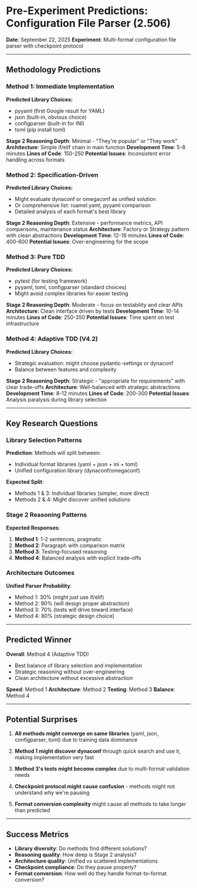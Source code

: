 # Pre-Experiment Predictions: Configuration File Parser (2.506)

**Date**: September 22, 2025
**Experiment**: Multi-format configuration file parser with checkpoint protocol

---

## Methodology Predictions

### Method 1: Immediate Implementation
**Predicted Library Choices:**
- pyyaml (first Google result for YAML)
- json (built-in, obvious choice)
- configparser (built-in for INI)
- toml (pip install toml)

**Stage 2 Reasoning Depth**: Minimal - "They're popular" or "They work"
**Architecture**: Simple if/elif chain in main function
**Development Time**: 5-8 minutes
**Lines of Code**: 150-250
**Potential Issues**: Inconsistent error handling across formats

### Method 2: Specification-Driven
**Predicted Library Choices:**
- Might evaluate dynaconf or omegaconf as unified solution
- Or comprehensive list: ruamel.yaml, pyyaml comparison
- Detailed analysis of each format's best library

**Stage 2 Reasoning Depth**: Extensive - performance metrics, API comparisons, maintenance status
**Architecture**: Factory or Strategy pattern with clean abstractions
**Development Time**: 12-18 minutes
**Lines of Code**: 400-600
**Potential Issues**: Over-engineering for the scope

### Method 3: Pure TDD
**Predicted Library Choices:**
- pytest (for testing framework)
- pyyaml, toml, configparser (standard choices)
- Might avoid complex libraries for easier testing

**Stage 2 Reasoning Depth**: Moderate - focus on testability and clear APIs
**Architecture**: Clean interface driven by tests
**Development Time**: 10-14 minutes
**Lines of Code**: 250-350
**Potential Issues**: Time spent on test infrastructure

### Method 4: Adaptive TDD (V4.2)
**Predicted Library Choices:**
- Strategic evaluation: might choose pydantic-settings or dynaconf
- Balance between features and complexity

**Stage 2 Reasoning Depth**: Strategic - "appropriate for requirements" with clear trade-offs
**Architecture**: Well-balanced with strategic abstractions
**Development Time**: 8-12 minutes
**Lines of Code**: 200-300
**Potential Issues**: Analysis paralysis during library selection

---

## Key Research Questions

### Library Selection Patterns
**Prediction**: Methods will split between:
- Individual format libraries (yaml + json + ini + toml)
- Unified configuration library (dynaconf/omegaconf)

**Expected Split**:
- Methods 1 & 3: Individual libraries (simpler, more direct)
- Methods 2 & 4: Might discover unified solutions

### Stage 2 Reasoning Patterns
**Expected Responses**:
1. **Method 1**: 1-2 sentences, pragmatic
2. **Method 2**: Paragraph with comparison matrix
3. **Method 3**: Testing-focused reasoning
4. **Method 4**: Balanced analysis with explicit trade-offs

### Architecture Outcomes
**Unified Parser Probability**:
- Method 1: 30% (might just use if/elif)
- Method 2: 90% (will design proper abstraction)
- Method 3: 70% (tests will drive toward interface)
- Method 4: 80% (strategic design choice)

---

## Predicted Winner

**Overall**: Method 4 (Adaptive TDD)
- Best balance of library selection and implementation
- Strategic reasoning without over-engineering
- Clean architecture without excessive abstraction

**Speed**: Method 1
**Architecture**: Method 2
**Testing**: Method 3
**Balance**: Method 4

---

## Potential Surprises

1. **All methods might converge on same libraries** (yaml, json, configparser, toml) due to training data dominance

2. **Method 1 might discover dynaconf** through quick search and use it, making implementation very fast

3. **Method 3's tests might become complex** due to multi-format validation needs

4. **Checkpoint protocol might cause confusion** - methods might not understand why we're pausing

5. **Format conversion complexity** might cause all methods to take longer than predicted

---

## Success Metrics

- **Library diversity**: Do methods find different solutions?
- **Reasoning quality**: How deep is Stage 2 analysis?
- **Architecture quality**: Unified vs scattered implementations
- **Checkpoint compliance**: Do they pause properly?
- **Format conversion**: How well do they handle format-to-format conversion?